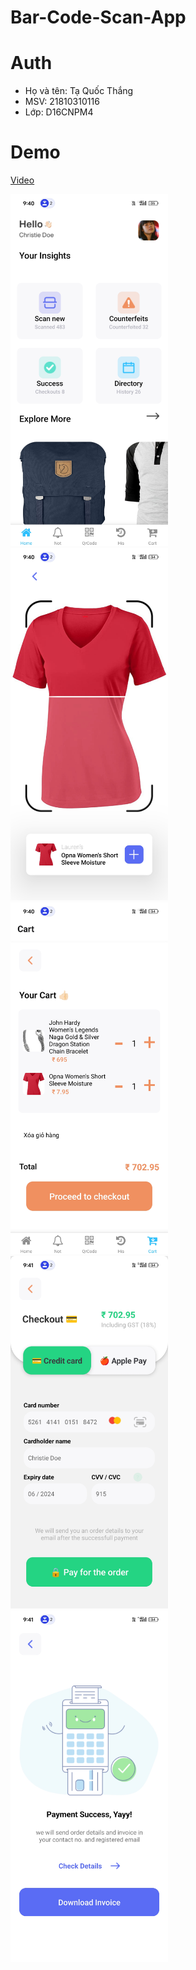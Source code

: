 # Bar-Code-Scan-App
# Auth
- Họ và tên: Tạ Quốc Thắng
- MSV: 21810310116
- Lớp: D16CNPM4
# Demo
[Video](https://drive.google.com/file/d/1emejwIyocPYAeRziCL5V9j5ZSgbLzrha/view?usp=sharing)

<img src="./Home.jpg" alt="Home" width="50%">
<img src="./Scan.jpg" alt="Scan" width="50%">
<img src="./Cart.jpg" alt="Cart" width="50%">
<img src="./CheckOut.jpg" alt="CheckOut" width="50%">
<img src="./Payment.jpg" alt="Payments" width="50%">

